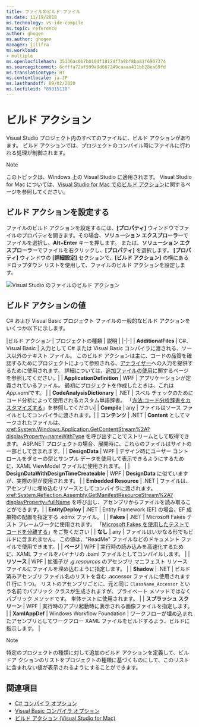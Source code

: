 ```yaml
---
title: ファイルのビルド ファイル
ms.date: 11/19/2018
ms.technology: vs-ide-compile
ms.topic: reference
author: ghogen
ms.author: ghogen
manager: jillfra
ms.workload:
- multiple
ms.openlocfilehash: 35136ac0b7b0104f1812df7a9bf8ba81f6907374
ms.sourcegitcommit: 6cfffa72af599a9d667249caaaa411bb28ea69fd
ms.translationtype: HT
ms.contentlocale: ja-JP
ms.lasthandoff: 09/02/2020
ms.locfileid: "89315110"
---
```

# <a name="build-actions"></a>ビルド アクション

Visual Studio プロジェクト内のすべてのファイルに、ビルド アクションがあります。 ビルド アクションでは、プロジェクトのコンパイル時にファイルに行われる処理が制御されます。

> [!NOTE]
> このトピックは、Windows 上の Visual Studio に適用されます。 Visual Studio for Mac については、[Visual Studio for Mac でのビルド アクション](/visualstudio/mac/build-actions)に関するページを参照してください。

## <a name="set-a-build-action"></a>ビルド アクションを設定する

ファイルのビルド アクションを設定するには、**[プロパティ]** ウィンドウでファイルのプロパティを開きます。その場合、**ソリューション エクスプローラー**でファイルを選択し、**Alt**+**Enter** キーを押します。 または、**ソリューション エクスプローラー**でファイルを右クリックし、**[プロパティ]** を選択します。 **[プロパティ]** ウィンドウの **[詳細設定]** セクションで、**[ビルド アクション]** の横にあるドロップダウン リストを使用して、ファイルのビルド アクションを設定します。

![Visual Studio のファイルのビルド アクション](media/build-actions.png)

## <a name="build-action-values"></a>ビルド アクションの値

C# および Visual Basic プロジェクト ファイルの一般的なビルド アクションをいくつか以下に示します。

|ビルド アクション | プロジェクトの種類 | 説明 |
|-|-|
| **AdditionalFiles** | C#、Visual Basic | 入力として C# または Visual Basic コンパイラに渡される、ソース以外のテキスト ファイル。 このビルド アクションは主に、コードの品質を確認するためにプロジェクトによって参照される、[アナライザー](../code-quality/roslyn-analyzers-overview.md)への入力を提供するために使用されます。 詳細については、[追加ファイルの使用](https://github.com/dotnet/roslyn/blob/master/docs/analyzers/Using%20Additional%20Files.md)に関するページを参照してください。|
| **ApplicationDefinition** | WPF | アプリケーションが定義されているファイル。 最初にプロジェクトを作成したときは、これは *App.xaml*です。 |
| **CodeAnalysisDictionary** | .NET | スペル チェックのためにコード分析によって使用されるカスタム単語辞書。 「[方法:コード分析辞書をカスタマイズする](../code-quality/how-to-customize-the-code-analysis-dictionary.md)」を参照してください|
| **Compile** | any | ファイルはソース ファイルとしてコンパイラに渡されます。|
| **コンテンツ** | .NET | **Content** としてマークされたファイルは、<xref:System.Windows.Application.GetContentStream%2A?displayProperty=nameWithType> を呼び出すことでストリームとして取得できます。 ASP.NET プロジェクトの場合、展開時に、これらのファイルはサイトの一部として含まれます。|
| **DesignData** | WPF | デザイン時にユーザー コントロールをダミーの型とサンプル データを使用して表示できるようにするために、XAML ViewModel ファイルに使用されます。 |
| **DesignDataWithDesignTimeCreateable** | WPF | **DesignData** に似ていますが、実際の型が使用されます。  |
| **Embedded Resource** | .NET | ファイルは、アセンブリに埋め込むリソースとしてコンパイラに渡されます。 <xref:System.Reflection.Assembly.GetManifestResourceStream%2A?displayProperty=fullName> を呼び出し、アセンブリからファイルを読み取ることができます。|
| **EntityDeploy** | .NET | Entity Framework (EF) の場合、EF 成果物の配置を指定する .edmx ファイル。 |
| **Fakes** | .NET | Microsoft Fakes テスト フレームワークに使用されます。 「[Microsoft Fakes を使用したテストでコードを分離する](../test/isolating-code-under-test-with-microsoft-fakes.md)」をご覧ください |
| **なし** | any | ファイルはいかなる形でもビルドに含まれません。 この値は、"ReadMe" ファイルなどのドキュメント ファイルで使用できます。|
| **ページ** | WPF | 実行時の読み込みを高速化するために、XAML ファイルをバイナリの .baml ファイルとしてコンパイルします。 |
| **リソース** | WPF | 拡張子が *.g.resources* のアセンブリ マニフェスト リソース ファイルにファイルを埋め込むように指定します。 |
| **Shadow** | .NET | ビルド済みアセンブリ ファイル名のリストを含む .accessor ファイルに使用されます (1 行に 1 つ)。 リストのアセンブリごとに、元と同じ `ClassName_Accessor` という名前でパブリック クラスが生成されますが、プライベート メソッドではなくパブリック メソッドです。 単体テストに使用されます。 |
| **スプラッシュ スクリーン** | WPF | 実行時のアプリ起動時に表示される画像ファイルを指定します。 |
| **XamlAppDef** | Windows Workflow Foundation | ワークフローが埋め込まれたアセンブリとしてワークフロー XAML ファイルをビルドするよう、ビルドに指示します。 |

> [!NOTE]
> 特定のプロジェクトの種類に対して追加のビルド アクションを定義して、ビルドア クションのリストをプロジェクトの種類に基づくものにして、このリストに含まれない値が表示されるようにすることができます。

## <a name="see-also"></a>関連項目

- [C# コンパイラ オプション](/dotnet/csharp/language-reference/compiler-options/listed-alphabetically)
- [Visual Basic コンパイラ オプション](/dotnet/visual-basic/reference/command-line-compiler/compiler-options-listed-alphabetically)
- [ビルド アクション (Visual Studio for Mac)](/visualstudio/mac/build-actions)
